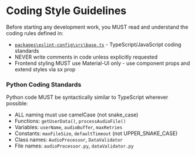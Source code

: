 # Coding Style Guidelines

Before starting any development work, you MUST read and understand the coding rules defined in:

- [`packages\eslint-config\src\base.ts`](C:\projs\Musetric\packages\eslint-config\src\base.ts) - TypeScript/JavaScript coding standards
- NEVER write comments in code unless explicitly requested
- Frontend styling MUST use Material-UI only - use component props and extend styles via sx prop

### Python Coding Standards

Python code MUST be syntactically similar to TypeScript wherever possible:

- ALL naming must use camelCase (not snake_case)
- Functions: `getUserData()`, `processAudioFile()`
- Variables: `userName`, `audioBuffer`, `maxRetries`
- Constants: `maxFileSize`, `defaultTimeout` (not UPPER_SNAKE_CASE)
- Class names: `AudioProcessor`, `DataValidator`
- File names: `audioProcessor.py`, `dataValidator.py`
